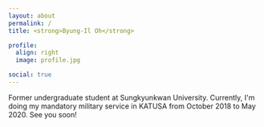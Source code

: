 ```yaml
---
layout: about
permalink: /
title: <strong>Byung-Il Oh</strong>

profile:
  align: right
  image: profile.jpg

social: true
---
```


Former undergraduate student at Sungkyunkwan University. Currently, I'm doing my mandatory military service in KATUSA from October 2018 to May 2020. See you soon!
